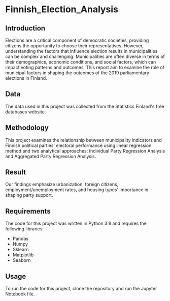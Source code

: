 # Finnish_Election_Analysis

## Introduction

Elections are a critical component of democratic societies, providing citizens the opportunity to choose their representatives. However, understanding the factors that influence election results in municipalities can be complex and challenging. Municipalities are often diverse in terms of their demographics, economic conditions, and social factors, which can impact voting patterns and outcomes. This report aim to examine the role of municipal factors in shaping the outcomes of the 2019 parliamentary elections in Finland.


## Data
The data used in this project was collected from the Statistics Finland's free databases website. 

## Methodology 
This project examines the relationship between municipality indicators and Finnish political parties' electoral performance using linear regression method and two analytical approaches: Individual Party Regression Analysis and Aggregated Party Regression Analysis. 


## Result 
Our findings emphasize urbanization, foreign citizens, employment/unemployment rates, and housing types' importance in shaping party support. 


## Requirements
The code for this project was written in Python 3.8 and requires the following libraries:
- Pandas
- Numpy
- Sklearn
- Matplotlib
- Seaborn

## Usage 
To run the code for this project, clone the repository and run the Jupyter Notebook file.
